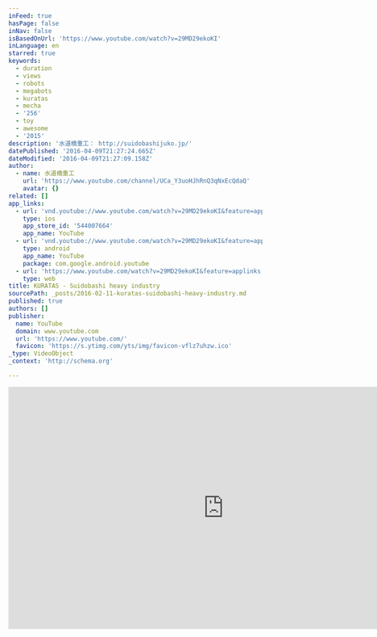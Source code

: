 ```yaml
---
inFeed: true
hasPage: false
inNav: false
isBasedOnUrl: 'https://www.youtube.com/watch?v=29MD29ekoKI'
inLanguage: en
starred: true
keywords:
  - duration
  - views
  - robots
  - megabots
  - kuratas
  - mecha
  - '256'
  - toy
  - awesome
  - '2015'
description: '水道橋重工： http://suidobashijuko.jp/'
datePublished: '2016-04-09T21:27:24.665Z'
dateModified: '2016-04-09T21:27:09.158Z'
author:
  - name: 水道橋重工
    url: 'https://www.youtube.com/channel/UCa_Y3uoHJhRnQ3qNxEcQdaQ'
    avatar: {}
related: []
app_links:
  - url: 'vnd.youtube://www.youtube.com/watch?v=29MD29ekoKI&feature=applinks'
    type: ios
    app_store_id: '544007664'
    app_name: YouTube
  - url: 'vnd.youtube://www.youtube.com/watch?v=29MD29ekoKI&feature=applinks'
    type: android
    app_name: YouTube
    package: com.google.android.youtube
  - url: 'https://www.youtube.com/watch?v=29MD29ekoKI&feature=applinks'
    type: web
title: KURATAS - Suidobashi heavy industry
sourcePath: _posts/2016-02-11-kuratas-suidobashi-heavy-industry.md
published: true
authors: []
publisher:
  name: YouTube
  domain: www.youtube.com
  url: 'https://www.youtube.com/'
  favicon: 'https://s.ytimg.com/yts/img/favicon-vflz7uhzw.ico'
_type: VideoObject
_context: 'http://schema.org'

---
```

<iframe src="https://cdn.embedly.com/widgets/media.html?src=https%3A%2F%2Fwww.youtube.com%2Fembed%2F29MD29ekoKI%3Ffeature%3Doembed&amp;url=https%3A%2F%2Fwww.youtube.com%2Fwatch%3Fv%3D29MD29ekoKI&amp;image=https%3A%2F%2Fi.ytimg.com%2Fvi%2F29MD29ekoKI%2Fhqdefault.jpg&amp;key=b7d04c9b404c499eba89ee7072e1c4f7&amp;type=text%2Fhtml&amp;schema=youtube" width="854" height="480" scrolling="no" frameborder="0" allowfullscreen="allowfullscreen" style=""></iframe>